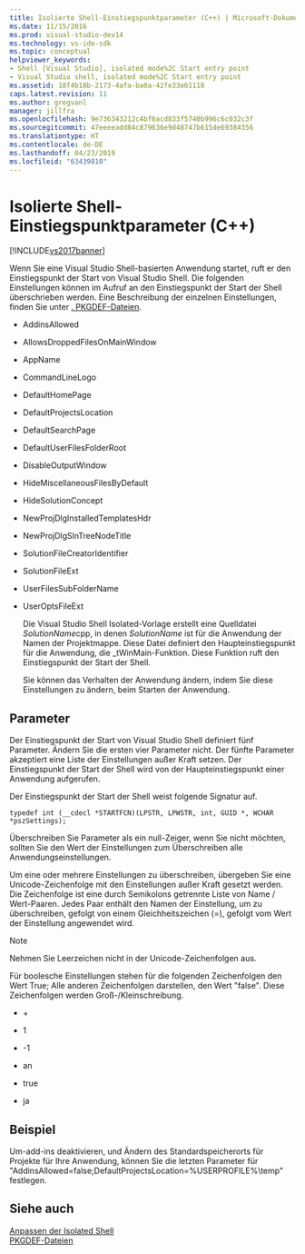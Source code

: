 ```yaml
---
title: Isolierte Shell-Einstiegspunktparameter (C++) | Microsoft-Dokumentation
ms.date: 11/15/2016
ms.prod: visual-studio-dev14
ms.technology: vs-ide-sdk
ms.topic: conceptual
helpviewer_keywords:
- Shell [Visual Studio], isolated mode%2C Start entry point
- Visual Studio shell, isolated mode%2C Start entry point
ms.assetid: 18f4b18b-2173-4afa-ba0a-42fe33e61118
caps.latest.revision: 11
ms.author: gregvanl
manager: jillfra
ms.openlocfilehash: 9e736343212c4bf6acd833f5740b996c6c032c3f
ms.sourcegitcommit: 47eeeeadd84c879636e9d48747b615de69384356
ms.translationtype: HT
ms.contentlocale: de-DE
ms.lasthandoff: 04/23/2019
ms.locfileid: "63439810"
---
```

# <a name="isolated-shell-entry-point-parameters-c"></a>Isolierte Shell-Einstiegspunktparameter (C++)
[!INCLUDE[vs2017banner](../includes/vs2017banner.md)]

Wenn Sie eine Visual Studio Shell-basierten Anwendung startet, ruft er den Einstiegspunkt der Start von Visual Studio Shell. Die folgenden Einstellungen können im Aufruf an den Einstiegspunkt der Start der Shell überschrieben werden. Eine Beschreibung der einzelnen Einstellungen, finden Sie unter [. PKGDEF-Dateien](../extensibility/modifying-the-isolated-shell-by-using-the-dot-pkgdef-file.md).  
  
- AddinsAllowed  
  
- AllowsDroppedFilesOnMainWindow  
  
- AppName  
  
- CommandLineLogo  
  
- DefaultHomePage  
  
- DefaultProjectsLocation  
  
- DefaultSearchPage  
  
- DefaultUserFilesFolderRoot  
  
- DisableOutputWindow  
  
- HideMiscellaneousFilesByDefault  
  
- HideSolutionConcept  
  
- NewProjDlgInstalledTemplatesHdr  
  
- NewProjDlgSlnTreeNodeTitle  
  
- SolutionFileCreatorIdentifier  
  
- SolutionFileExt  
  
- UserFilesSubFolderName  
  
- UserOptsFileExt  
  
  Die Visual Studio Shell Isolated-Vorlage erstellt eine Quelldatei *SolutionName*cpp, in denen *SolutionName* ist für die Anwendung der Namen der Projektmappe. Diese Datei definiert den Haupteinstiegspunkt für die Anwendung, die _tWinMain-Funktion. Diese Funktion ruft den Einstiegspunkt der Start der Shell.  
  
  Sie können das Verhalten der Anwendung ändern, indem Sie diese Einstellungen zu ändern, beim Starten der Anwendung.  
  
## <a name="parameters"></a>Parameter  
 Der Einstiegspunkt der Start von Visual Studio Shell definiert fünf Parameter. Ändern Sie die ersten vier Parameter nicht. Der fünfte Parameter akzeptiert eine Liste der Einstellungen außer Kraft setzen. Der Einstiegspunkt der Start der Shell wird von der Haupteinstiegspunkt einer Anwendung aufgerufen.  
  
 Der Einstiegspunkt der Start der Shell weist folgende Signatur auf.  
  
```  
typedef int (__cdecl *STARTFCN)(LPSTR, LPWSTR, int, GUID *, WCHAR *pszSettings);  
```  
  
 Überschreiben Sie Parameter als ein null-Zeiger, wenn Sie nicht möchten, sollten Sie den Wert der Einstellungen zum Überschreiben alle Anwendungseinstellungen.  
  
 Um eine oder mehrere Einstellungen zu überschreiben, übergeben Sie eine Unicode-Zeichenfolge mit den Einstellungen außer Kraft gesetzt werden. Die Zeichenfolge ist eine durch Semikolons getrennte Liste von Name / Wert-Paaren. Jedes Paar enthält den Namen der Einstellung, um zu überschreiben, gefolgt von einem Gleichheitszeichen (=), gefolgt vom Wert der Einstellung angewendet wird.  
  
> [!NOTE]
> Nehmen Sie Leerzeichen nicht in der Unicode-Zeichenfolgen aus.  
  
 Für boolesche Einstellungen stehen für die folgenden Zeichenfolgen den Wert True; Alle anderen Zeichenfolgen darstellen, den Wert "false". Diese Zeichenfolgen werden Groß-/Kleinschreibung.  
  
- \+  
  
- 1  
  
- -1  
  
- an  
  
- true  
  
- ja  
  
## <a name="example"></a>Beispiel  
 Um-add-ins deaktivieren, und Ändern des Standardspeicherorts für Projekte für Ihre Anwendung, können Sie die letzten Parameter für "AddinsAllowed=false;DefaultProjectsLocation=%USERPROFILE%\temp" festlegen.  
  
## <a name="see-also"></a>Siehe auch  
 [Anpassen der Isolated Shell](../extensibility/customizing-the-isolated-shell.md)   
 [PKGDEF-Dateien](../extensibility/modifying-the-isolated-shell-by-using-the-dot-pkgdef-file.md)
